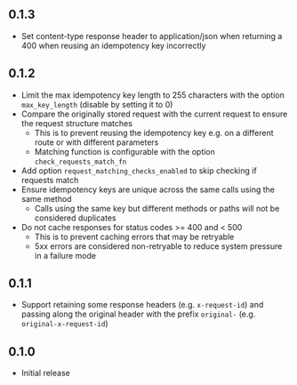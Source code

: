 ## 0.1.3

* Set content-type response header to application/json when returning a 400 when reusing an idempotency key incorrectly

## 0.1.2

* Limit the max idempotency key length to 255 characters with the option `max_key_length` (disable by setting it to 0)
* Compare the originally stored request with the current request to ensure the request structure matches
    * This is to prevent reusing the idempotency key e.g. on a different route or with different parameters
    * Matching function is configurable with the option `check_requests_match_fn`
* Add option `request_matching_checks_enabled` to skip checking if requests match
* Ensure idempotency keys are unique across the same calls using the same method
    * Calls using the same key but different methods or paths will not be considered duplicates
* Do not cache responses for status codes >= 400 and < 500
    * This is to prevent caching errors that may be retryable
    * 5xx errors are considered non-retryable to reduce system pressure in a failure mode

## 0.1.1

* Support retaining some response headers (e.g. `x-request-id`) and passing along the original header with the prefix `original-` (e.g. `original-x-request-id`)

## 0.1.0

* Initial release
